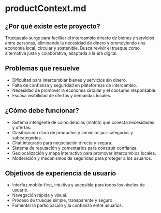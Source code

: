 # productContext.md

## ¿Por qué existe este proyecto?

Truequealo surge para facilitar el intercambio directo de bienes y servicios entre personas, eliminando la necesidad de dinero y promoviendo una economía local, circular y sostenible. Busca revivir el trueque como alternativa justa y colaborativa, adaptada a la era digital.

## Problemas que resuelve

- Dificultad para intercambiar bienes y servicios sin dinero.
- Falta de confianza y seguridad en plataformas de intercambio.
- Necesidad de promover la economía circular y el consumo responsable.
- Escasa visibilidad de ofertas y demandas locales.

## ¿Cómo debe funcionar?

- Sistema inteligente de coincidencias (match) que conecta necesidades y ofertas.
- Clasificación clara de productos y servicios por categorías y subcategorías.
- Chat integrado para negociación directa y segura.
- Sistema de reputación y comentarios para construir confianza.
- Geolocalización y mapa interactivo para promover intercambios locales.
- Moderación y mecanismos de seguridad para proteger a los usuarios.

## Objetivos de experiencia de usuario

- Interfaz mobile-first, intuitiva y accesible para todos los niveles de usuario.
- Navegación rápida y visual.
- Proceso de trueque simple, transparente y seguro.
- Fomentar la participación y la confianza entre usuarios.
